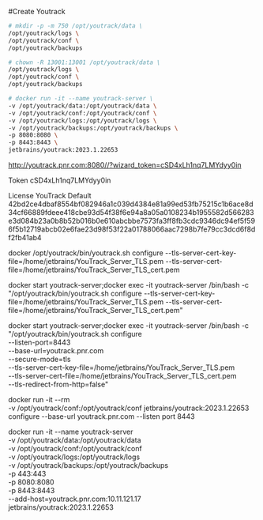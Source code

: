 #Create Youtrack
```Bash
# mkdir -p -m 750 /opt/youtrack/data \
/opt/youtrack/logs \
/opt/youtrack/conf \
/opt/youtrack/backups
```

```Bash
# chown -R 13001:13001 /opt/youtrack/data \
/opt/youtrack/logs \
/opt/youtrack/conf \
/opt/youtrack/backups
```

```Bash
# docker run -it --name youtrack-server \
-v /opt/youtrack/data:/opt/youtrack/data \
-v /opt/youtrack/conf:/opt/youtrack/conf \
-v /opt/youtrack/logs:/opt/youtrack/logs \
-v /opt/youtrack/backups:/opt/youtrack/backups \
-p 8080:8080 \
-p 8443:8443 \
jetbrains/youtrack:2023.1.22653
```

http://youtrack.pnr.com:8080//?wizard_token=cSD4xLh1nq7LMYdyy0in

Token
cSD4xLh1nq7LMYdyy0in

License
YouTrack Default
42bd2ce4dbaf8554bf082946a1c039d4384e81a99ed53fb75215c1b6ace8d34cf66889fdeee418cbe93d54f38f6e94a8a05a0108234b1955582d566283e3d084b23a0b8b52b016b0e610abcbbe7573fa3ff8fb3cdc9346dc94ef5f596f5b12719abcb02e6fae23d98f53f22a01788066aac7298b7fe79cc3dcd6f8df2fb41ab4

docker 
/opt/youtrack/bin/youtrack.sh configure --tls-server-cert-key-file=/home/jetbrains/YouTrack_Server_TLS.pem --tls-server-cert-file=/home/jetbrains/YouTrack_Server_TLS_cert.pem

docker start youtrack-server;docker exec -it youtrack-server /bin/bash -c "/opt/youtrack/bin/youtrack.sh configure --tls-server-cert-key-file=/home/jetbrains/YouTrack_Server_TLS.pem --tls-server-cert-file=/home/jetbrains/YouTrack_Server_TLS_cert.pem"

docker start youtrack-server;docker exec -it youtrack-server /bin/bash -c \
"/opt/youtrack/bin/youtrack.sh configure \
--listen-port=8443 \
--base-url=youtrack.pnr.com \
--secure-mode=tls \
--tls-server-cert-key-file=/home/jetbrains/YouTrack_Server_TLS.pem \
--tls-server-cert-file=/home/jetbrains/YouTrack_Server_TLS_cert.pem \
--tls-redirect-from-http=false"

docker run -it --rm \
-v /opt/youtrack/conf:/opt/youtrack/conf
jetbrains/youtrack:2023.1.22653\
configure --base-url youtrack.pnr.com --listen port 8443


docker run -it --name youtrack-server \
-v /opt/youtrack/data:/opt/youtrack/data \
-v /opt/youtrack/conf:/opt/youtrack/conf \
-v /opt/youtrack/logs:/opt/youtrack/logs \
-v /opt/youtrack/backups:/opt/youtrack/backups \
-p 443:443 \
-p 8080:8080 \
-p 8443:8443 \
--add-host=youtrack.pnr.com:10.11.121.17 \
jetbrains/youtrack:2023.1.22653

